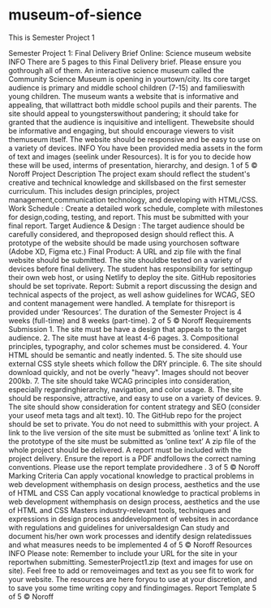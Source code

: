 # museum-of-sience
This is Semester Project 1

Semester Project 1: Final Delivery
Brief Online: Science museum website
INFO
There are 5 pages to this Final Delivery brief. Please ensure you gothrough all of them.
An interactive science museum called the Community Science Museum is opening in yourtown/city. Its core target audience is primary and middle school children (7-15) and familieswith young children. The museum wants a website that is informative and appealing, that willattract both middle school pupils and their parents. The site should appeal to youngsterswithout pandering; it should take for granted that the audience is inquisitive and intelligent. Thewebsite should be informative and engaging, but should encourage viewers to visit themuseum itself. The website should be responsive and be easy to use on a variety of devices.
INFO
You have been provided media assets in the form of text and images (seelink under Resources). It is for you to decide how these will be used, interms of presentation, hierarchy, and design.
1
of
5
© Noroff
Project Description
The project exam should reflect the student's creative and technical knowledge and skillsbased on the first semester curriculum. This includes design principles, project management,communication technology, and developing with HTML/CSS.
Work Schedule
: Create a detailed work schedule, complete with milestones for design,coding, testing, and report. This must be submitted with your final report.
Target Audience & Design
: The target audience should be carefully considered, and theproposed design should reflect this. A prototype of the website should be made using yourchosen software (Adobe XD, Figma etc.)
Final Product:
A URL and zip file with the final website should be submitted. The site shouldbe tested on a variety of devices before final delivery. The student has responsibility for settingup their own web host, or using Netlify to deploy the site. GitHub repositories should be set toprivate.
Report:
Submit a report discussing the design and technical aspects of the project, as well ashow guidelines for WCAG, SEO and content management were handled. A template for thisreport is provided under ‘Resources’.
The duration of the Semester Project is 4 weeks (full-time) and 8 weeks (part-time).
2
of
5
© Noroff
Requirements
Submission
1.
The site must be have a design that appeals to the target audience.
2.
The site must have at least 4-6 pages.
3.
Compositional principles, typography, and color schemes must be considered.
4.
Your HTML should be semantic and neatly indented.
5.
The site should use external CSS style sheets which follow the DRY principle.
6.
The site should download quickly, and not be overly "heavy". Images should not beover 200kb.
7.
The site should take WCAG principles into consideration, especially regardinghierarchy, navigation, and color usage.
8.
The site should be responsive, attractive, and easy to use on a variety of devices.
9.
The site should show consideration for content strategy and SEO (consider your useof meta tags and alt text).
10.
The GitHub repo for the project should be set to private. You do not need to submitthis with your project.
A link to the live version of the site must be submitted as ‘online text’
A link to the prototype of the site must be submitted as ‘online text’
A zip file of the whole project should be delivered.
A report must be included with the project delivery. Ensure the report is a PDF andfollows the correct naming conventions.
Please use the report template providedhere
.
3
of
5
© Noroff
Marking Criteria
Can apply vocational knowledge to practical problems in web development withemphasis on design process, aesthetics and the use of HTML and CSS
Can apply vocational knowledge to practical problems in web development withemphasis on design process, aesthetics and the use of HTML and CSS
Masters industry-relevant tools, techniques and expressions in design process anddevelopment of websites in accordance with regulations and guidelines for universaldesign
Can study and document his/her own work processes and identify design relatedissues and what measures needs to be implemented
4
of
5
© Noroff
Resources
INFO
Please note: Remember to include your URL for the site in your reportwhen submitting.
SemesterProject1.zip
(text and images for use on site). Feel free to add or removeimages and text as you see fit to work for your website. The resources are here foryou to use at your discretion, and to save you some time writing copy and findingimages.
Report Template
5
of
5
© Noroff
